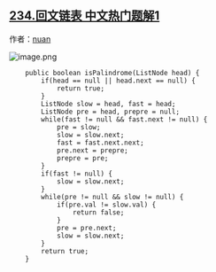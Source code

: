 ## [234.回文链表 中文热门题解1](https://leetcode.cn/problems/palindrome-linked-list/solutions/100000/wo-de-kuai-man-zhi-zhen-du-cong-tou-kai-shi-gan-ju)

作者：[nuan](https://leetcode.cn/u/nuan)

![image.png](https://pic.leetcode-cn.com/abe2b669e5d5a88713098dabd3b9b62a8466ee44092aadaf8ad16fefc75e9892-image.png)

```
    public boolean isPalindrome(ListNode head) {
        if(head == null || head.next == null) {
            return true;
        }
        ListNode slow = head, fast = head;
        ListNode pre = head, prepre = null;
        while(fast != null && fast.next != null) {
            pre = slow;
            slow = slow.next;
            fast = fast.next.next;
            pre.next = prepre;
            prepre = pre;
        }
        if(fast != null) {
            slow = slow.next;
        }
        while(pre != null && slow != null) {
            if(pre.val != slow.val) {
                return false;
            }
            pre = pre.next;
            slow = slow.next;
        }
        return true;
    }
```
